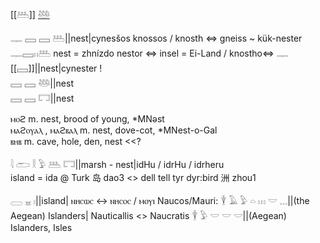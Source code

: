 [[𓅹]] [𓅸](𓅸)  


𓊃 𓈙 𓈙 𓅹||nest|cynesšos knossos / knosth ⇔ gneiss ~ kük-nester   
𓊃𓈙𓏮𓅹 nest = zhnízdo    nestor ⇔ insel = Ei-Land / knostho⇔ 
𓊃 [[𓈙]]||nest|cynester !  
𓈙 𓈙 𓅸||nest  
𓈙 𓈙 𓉐||nest  
 
ⲙⲟϩ 	 	m. nest, brood of young, *MNəst  
ⲙⲁϩⲟⲩⲁⲗ , ⲙⲁϩⲃⲁⲗ 	 m. nest, dove-cot, *MNest-o-Gal  
ⲃⲏⲃ 	 	m. cave, hole, den, nest <<?  


𓇋 𓂧 𓎛 𓅱 𓅹 𓉐||marsh - nest|idHu / idrHu / idrheru  
island = ida @ Turk 岛	dao3	<> dell tell tyr dyr:bird 洲	zhou1  

𓈀 𓈇 𓏤||island| ⲛⲏⲥⲱⲥ ↔ ⲛⲏⲥⲟⲥ / ⲙⲟⲩⲓ Naucos/Mauri:
𓇉 𓄿 𓅱 𓏏 𓏥 𓎟 𓈓||(the Aegean) Islanders| Nauticallis <> Naucratis
𓇉 𓅱 𓎟 𓎟 𓎟||(Aegean) Islanders, Isles

